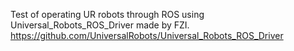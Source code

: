 Test of operating UR robots through ROS using Universal_Robots_ROS_Driver made by FZI.
https://github.com/UniversalRobots/Universal_Robots_ROS_Driver
